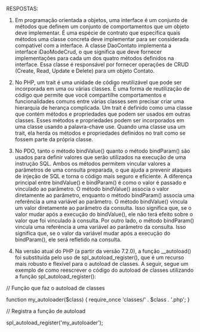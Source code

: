 RESPOSTAS: 

1) Em programação orientada a objetos, uma interface é um conjunto de métodos que definem um conjunto de comportamentos que um objeto deve implementar. É uma espécie de contrato que especifica quais métodos uma classe concreta deve implementar para ser considerada compatível com a interface. A classe DaoContato implementa a interface iDaoModeCrud, o que significa que deve fornecer implementações para cada um dos quatro métodos definidos na interface. Essa classe é responsável por fornecer operações de CRUD (Create, Read, Update e Delete) para um objeto Contato.

2) No PHP, um trait é uma unidade de código reutilizável que pode ser incorporada em uma ou várias classes. É uma forma de reutilização de código que permite que você compartilhe comportamentos e funcionalidades comuns entre várias classes sem precisar criar uma hierarquia de herança complicada.
Um trait é definido como uma classe que contém métodos e propriedades que podem ser usados em outras classes. Esses métodos e propriedades podem ser incorporados em uma classe usando a palavra-chave use. Quando uma classe usa um trait, ela herda os métodos e propriedades definidos no trait como se fossem parte da própria classe.

3) No PDO, tanto o método bindValue() quanto o método bindParam() são usados para definir valores que serão utilizados na execução de uma instrução SQL. Ambos os métodos permitem vincular valores a parâmetros de uma consulta preparada, o que ajuda a prevenir ataques de injeção de SQL e torna o código mais seguro e eficiente. A diferença principal entre bindValue() e bindParam() é como o valor é passado e vinculado ao parâmetro. O método bindValue() associa o valor diretamente ao parâmetro, enquanto o método bindParam() associa uma referência a uma variável ao parâmetro.
    O método bindValue() vincula um valor diretamente ao parâmetro da consulta. Isso significa que, se o valor mudar após a execução do bindValue(), ele não terá efeito sobre o valor que foi vinculado à consulta. 
    Por outro lado, o método bindParam() vincula uma referência a uma variável ao parâmetro da consulta. Isso significa que, se o valor da variável mudar após a execução do bindParam(), ele será refletido na consulta.

4) Na versão atual do PHP (a partir da versão 7.2.0), a função __autoload() foi substituída pelo uso de spl_autoload_register(), que é um recurso mais robusto e flexível para o autoload de classes.
A seguir, segue um exemplo de como reescrever o código do autoload de classes utilizando a função spl_autoload_register():

// Função que faz o autoload de classes

function my_autoloader($class) {
    require_once 'classes/' . $class . '.php';
}

// Registra a função de autoload

spl_autoload_register('my_autoloader');




